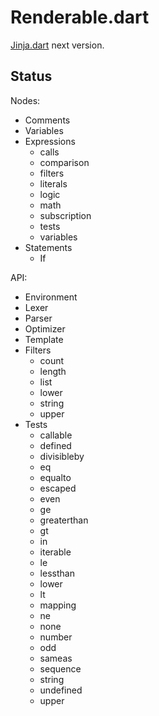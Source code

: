 Renderable.dart
===============

[Jinja.dart](https://github.com/ykmnkmi/jinja.dart) next version.

Status
------
Nodes:
- Comments
- Variables
- Expressions
  - calls
  - comparison
  - filters
  - literals
  - logic
  - math
  - subscription
  - tests
  - variables
- Statements
  - If

API:
- Environment
- Lexer
- Parser
- Optimizer
- Template
- Filters
  - count
  - length
  - list
  - lower
  - string
  - upper
- Tests
  - callable
  - defined
  - divisibleby
  - eq
  - equalto
  - escaped
  - even
  - ge
  - greaterthan
  - gt
  - in
  - iterable
  - le
  - lessthan
  - lower
  - lt
  - mapping
  - ne
  - none
  - number
  - odd
  - sameas
  - sequence
  - string
  - undefined
  - upper
